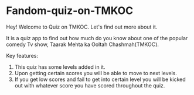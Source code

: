 # Fandom-quiz-on-TMKOC
Hey! Welcome to Quiz on TMKOC. Let's find out more about it.

It is a quiz app to find out how much do you know about one of the popular comedy Tv show, Taarak Mehta ka Ooltah Chashmah(TMKOC).

Key features:

1. This quiz has some levels added in it.
1. Upon getting certain scores you will be able to move to next levels.
2. If you get low scores and fail to get into certain level you will be kicked out with whatever score you have scored throughout the quiz.